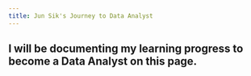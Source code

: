 ```yaml
---
title: Jun Sik's Journey to Data Analyst
---
```

## I will be documenting my learning progress to become a Data Analyst on this page. 
